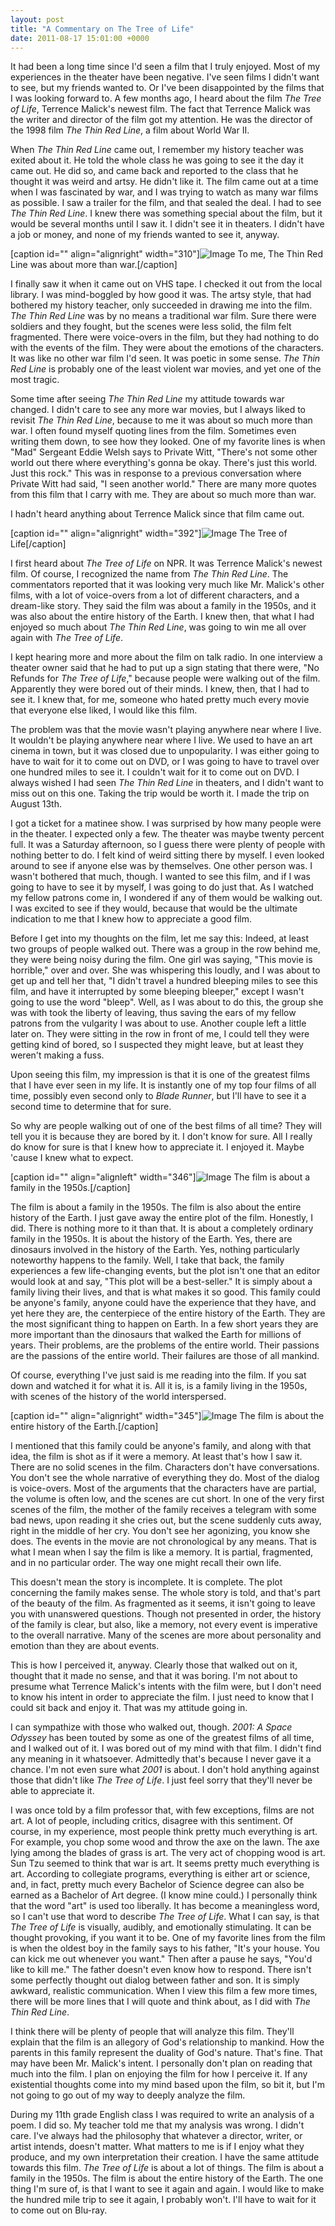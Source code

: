 ```yaml
---
layout: post
title: "A Commentary on The Tree of Life"
date: 2011-08-17 15:01:00 +0000
---
```

It had been a long time since I'd seen a film that I truly enjoyed. Most of my experiences in the theater have been negative. I've seen films I didn't want to see, but my friends wanted to. Or I've been disappointed by the films that I was looking forward to. A few months ago, I heard about the film <i>The Tree of Life</i>, Terrence Malick's newest film. The fact that Terrence Malick was the writer and director of the film got my attention. He was the director of the 1998 film <i>The Thin Red Line</i>, a film about World War II.

When <i>The Thin Red Line</i> came out, I remember my history teacher was exited about it. He told the whole class he was going to see it the day it came out. He did so, and came back and reported to the class that he thought it was weird and artsy. He didn't like it. The film came out at a time when I was fascinated by war, and I was trying to watch as many war films as possible. I saw a trailer for the film, and that sealed the deal. I had to see <i>The Thin Red Line</i>. I knew there was something special about the film, but it would be several months until I saw it. I didn't see it in theaters. I didn't have a job or money, and none of my friends wanted to see it, anyway.

[caption id="" align="alignright" width="310"]![Image](/https://www.jackeverett.com/rc_files/t/h/thin1.JPG) To me, The Thin Red Line was about more than war.[/caption]

I finally saw it when it came out on VHS tape. I checked it out from the local library. I was mind-boggled by how good it was. The artsy style, that had bothered my history teacher, only succeeded in drawing me into the film. <i>The Thin Red Line</i> was by no means a traditional war film. Sure there were soldiers and they fought, but the scenes were less solid, the film felt fragmented. There were voice-overs in the film, but they had nothing to do with the events of the film. They were about the emotions of the characters. It was like no other war film I'd seen. It was poetic in some sense. <i>The Thin Red Line</i> is probably one of the least violent war movies, and yet one of the most tragic.

Some time after seeing <i>The Thin Red Line</i> my attitude towards war changed. I didn't care to see any more war movies, but I always liked to revisit <i>The Thin Red Line</i>, because to me it was about so much more than war. I often found myself quoting lines from the film. Sometimes even writing them down, to see how they looked. One of my favorite lines is when "Mad" Sergeant Eddie Welsh says to Private Witt, "There's not some other world out there where everything's gonna be okay. There's just this world. Just this rock." This was in response to a previous conversation where Private Witt had said, "I seen another world." There are many more quotes from this film that I carry with me. They are about so much more than war.

I hadn't heard anything about Terrence Malick since that film came out.

[caption id="" align="alignright" width="392"]![Image](/https://www.jackeverett.com/rc_files/t/r/tree1.JPG) The Tree of Life[/caption]

I first heard about <i>The Tree of Life</i> on NPR. It was Terrence Malick's newest film. Of course, I recognized the name from <i>The Thin Red Line</i>. The commentators reported that it was looking very much like Mr. Malick's other films, with a lot of voice-overs from a lot of different characters, and a dream-like story. They said the film was about a family in the 1950s, and it was also about the entire history of the Earth. I knew then, that what I had enjoyed so much about <i>The Thin Red Line</i>, was going to win me all over again with <i>The Tree of Life</i>.

I kept hearing more and more about the film on talk radio. In one interview a theater owner said that he had to put up a sign stating that there were, "No Refunds for <i>The Tree of Life</i>," because people were walking out of the film. Apparently they were bored out of their minds. I knew, then, that I had to see it. I knew that, for me, someone who hated pretty much every movie that everyone else liked, I would like this film.

The problem was that the movie wasn't playing anywhere near where I live. It wouldn't be playing anywhere near where I live. We used to have an art cinema in town, but it was closed due to unpopularity. I was either going to have to wait for it to come out on DVD, or I was going to have to travel over one hundred miles to see it. I couldn't wait for it to come out on DVD. I always wished I had seen <i>The Thin Red Line</i> in theaters, and I didn't want to miss out on this one. Taking the trip would be worth it. I made the trip on August 13th.

I got a ticket for a matinee show. I was surprised by how many people were in the theater. I expected only a few. The theater was maybe twenty percent full. It was a Saturday afternoon, so I guess there were plenty of people with nothing better to do. I felt kind of weird sitting there by myself. I even looked around to see if anyone else was by themselves. One other person was. I wasn't bothered that much, though. I wanted to see this film, and if I was going to have to see it by myself, I was going to do just that. As I watched my fellow patrons come in, I wondered if any of them would be walking out. I was excited to see if they would, because that would be the ultimate indication to me that I knew how to appreciate a good film.

Before I get into my thoughts on the film, let me say this: Indeed, at least two groups of people walked out. There was a group in the row behind me, they were being noisy during the film. One girl was saying, "This movie is horrible," over and over. She was whispering this loudly, and I was about to get up and tell her that, "I didn't travel a hundred bleeping miles to see this film, and have it interrupted by some bleeping bleeper," except I wasn't going to use the word "bleep". Well, as I was about to do this, the group she was with took the liberty of leaving, thus saving the ears of my fellow patrons from the vulgarity I was about to use. Another couple left a little later on. They were sitting in the row in front of me, I could tell they were getting kind of bored, so I suspected they might leave, but at least they weren't making a fuss.

Upon seeing this film, my impression is that it is one of the greatest films that I have ever seen in my life. It is instantly one of my top four films of all time, possibly even second only to <i>Blade Runner</i>, but I'll have to see it a second time to determine that for sure.

So why are people walking out of one of the best films of all time? They will tell you it is because they are bored by it. I don't know for sure. All I really do know for sure is that I knew how to appreciate it. I enjoyed it. Maybe 'cause I knew what to expect.

[caption id="" align="alignleft" width="346"]![Image](/https://www.jackeverett.com/rc_files/t/r/tree2.JPG) The film is about a family in the 1950s.[/caption]

The film is about a family in the 1950s. The film is also about the entire history of the Earth. I just gave away the entire plot of the film. Honestly, I did. There is nothing more to it than that. It is about a completely ordinary family in the 1950s. It is about the history of the Earth. Yes, there are dinosaurs involved in the history of the Earth. Yes, nothing particularly noteworthy happens to the family. Well, I take that back, the family experiences a few life-changing events, but the plot isn't one that an editor would look at and say, "This plot will be a best-seller." It is simply about a family living their lives, and that is what makes it so good. This family could be anyone's family, anyone could have the experience that they have, and yet here they are, the centerpiece of the entire history of the Earth. They are the most significant thing to happen on Earth. In a few short years they are more important than the dinosaurs that walked the Earth for millions of years. Their problems, are the problems of the entire world. Their passions are the passions of the entire world. Their failures are those of all mankind.

Of course, everything I've just said is me reading into the film. If you sat down and watched it for what it is. All it is, is a family living in the 1950s, with scenes of the history of the world interspersed.

[caption id="" align="alignright" width="345"]![Image](/https://www.jackeverett.com/rc_files/t/r/tree3.JPG) The film is about the entire history of the Earth.[/caption]

I mentioned that this family could be anyone's family, and along with that idea, the film is shot as if it were a memory. At least that's how I saw it. There are no solid scenes in the film. Characters don't have conversations. You don't see the whole narrative of everything they do. Most of the dialog is voice-overs. Most of the arguments that the characters have are partial, the volume is often low, and the scenes are cut short. In one of the very first scenes of the film, the mother of the family receives a telegram with some bad news, upon reading it she cries out, but the scene suddenly cuts away, right in the middle of her cry. You don't see her agonizing, you know she does. The events in the movie are not chronological by any means. That is what I mean when I say the film is like a memory. It is partial, fragmented, and in no particular order. The way one might recall their own life.

This doesn't mean the story is incomplete. It is complete. The plot concerning the family makes sense. The whole story is told, and that's part of the beauty of the film. As fragmented as it seems, it isn't going to leave you with unanswered questions. Though not presented in order, the history of the family is clear, but also, like a memory, not every event is imperative to the overall narrative. Many of the scenes are more about personality and emotion than they are about events.

This is how I perceived it, anyway. Clearly those that walked out on it, thought that it made no sense, and that it was boring. I'm not about to presume what Terrence Malick's intents with the film were, but I don't need to know his intent in order to appreciate the film. I just need to know that I could sit back and enjoy it. That was my attitude going in.

I can sympathize with those who walked out, though. <i>2001: A Space Odyssey</i> has been touted by some as one of the greatest films of all time, and I walked out of it. I was bored out of my mind with that film. I didn't find any meaning in it whatsoever. Admittedly that's because I never gave it a chance. I'm not even sure what <i>2001</i> is about. I don't hold anything against those that didn't like <i>The Tree of Life</i>. I just feel sorry that they'll never be able to appreciate it.

I was once told by a film professor that, with few exceptions, films are not art. A lot of people, including critics, disagree with this sentiment. Of course, in my experience, most people think pretty much everything is art. For example, you chop some wood and throw the axe on the lawn. The axe lying among the blades of grass is art. The very act of chopping wood is art. Sun Tzu seemed to think that war is art. It seems pretty much everything is art. According to collegiate programs, everything is either art or science, and, in fact, pretty much every Bachelor of Science degree can also be earned as a Bachelor of Art degree. (I know mine could.) I personally think that the word "art" is used too liberally. It has become a meaningless word, so I can't use that word to describe <i>The Tree of Life</i>. What I can say, is that <i>The Tree of Life</i> is visually, audibly, and emotionally stimulating. It can be thought provoking, if you want it to be. One of my favorite lines from the film is when the oldest boy in the family says to his father, "It's your house. You can kick me out whenever you want." Then after a pause he says, "You'd like to kill me." The father doesn't even know how to respond. There isn't some perfectly thought out dialog between father and son. It is simply awkward, realistic communication. When I view this film a few more times, there will be more lines that I will quote and think about, as I did with <i>The Thin Red Line</i>.

I think there will be plenty of people that will analyze this film. They'll explain that the film is an allegory of God's relationship to mankind. How the parents in this family represent the duality of God's nature. That's fine. That may have been Mr. Malick's intent. I personally don't plan on reading that much into the film. I plan on enjoying the film for how I perceive it. If any existential thoughts come into my mind based upon the film, so bit it, but I'm not going to go out of my way to deeply analyze the film.

During my 11th grade English class I was required to write an analysis of a poem. I did so. My teacher told me that my analysis was wrong. I didn't care. I've always had the philosophy that whatever a director, writer, or artist intends, doesn't matter. What matters to me is if I enjoy what they produce, and my own interpretation their creation. I have the same attitude towards this film. <i>The Tree of Life</i> is about a lot of things. The film is about a family in the 1950s. The film is about the entire history of the Earth. The one thing I'm sure of, is that I want to see it again and again. I would like to make the hundred mile trip to see it again, I probably won't. I'll have to wait for it to come out on Blu-ray.
